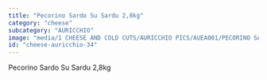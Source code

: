 ```yaml
---
title: "Pecorino Sardo Su Sardu 2,8kg"
category: "cheese"
subcategory: "AURICCHIO"
image: "media/1 CHEESE AND COLD CUTS/AURICCHIO PICS/AUEA001/PECORINO SARDO SU SARDU - 2,8Kg.jpg"
id: "cheese-auricchio-34"
---
```


Pecorino Sardo Su Sardu 2,8kg
